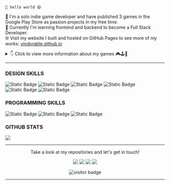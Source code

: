 `👋 hello world 😄`

🧐 I'm a solo indie game developer and have published 3 games in the Google Play Store as passion projects in my free time. <br />
🌱 Currently I'm learning frontend and backend to become a Full Stack Developer. <br />
🌐 Visit my website I built and hosted on GitHub Pages to see more of my works: [vindorable.github.io](https://vindorable.github.io/)

<details>
  <summary>👇 Click to view more information about my games 🎮🕹️👾</summary>

| Game Name | IDE | Platforms |Links 
|:------------- |:-------------:|:-------------:|:-------------:|
| Frankrit Eat Meat | Gamemaker Studio | AND | [bit.ly/FEM](https://bit.ly/resumeFEM) |
| Shark-A-Boom | Unity | AND | [bit.ly/SAB](https://bit.ly/resumeSAB) |
| Dino with a Gun | Unity | AND | [bit.ly/DWAG](https://bit.ly/resumeDWAG) |

</details>

---

<!-- https://shields.io/badges -->
<!-- https://github.com/simple-icons/simple-icons/blob/master/slugs.md -->
### DESIGN SKILLS
![Static Badge](https://img.shields.io/badge/-PHOTOSHOP-000?logo=adobephotoshop&logoColor=%23FFFFFF)
![Static Badge](https://img.shields.io/badge/-ILLUSTRATOR-000?logo=adobeillustrator&logoColor=%23FFFFFF)
![Static Badge](https://img.shields.io/badge/-AFTER%20EFFECTS-000?logo=adobeaftereffects&logoColor=%23FFFFFF)
![Static Badge](https://img.shields.io/badge/-PREMIERE%20PRO-000?logo=adobepremierepro&logoColor=%23FFFFFF)
![Static Badge](https://img.shields.io/badge/-CINEMA%204D-000?logo=cinema4d&logoColor=%23FFFFFF)
![Static Badge](https://img.shields.io/badge/-FIGMA-000?logo=figma&logoColor=%23FFFFFF)

### PROGRAMMING SKILLS
![Static Badge](https://img.shields.io/badge/-UNITY-000?logo=unity&logoColor=%23FFFFFF)
![Static Badge](https://img.shields.io/badge/-C%20SHARP-000?logo=csharp&logoColor=%23FFFFFF)
![Static Badge](https://img.shields.io/badge/-REACT.JS-000?logo=react&logoColor=%23FFFFFF)

### GITHUB STATS
<img align="center" src="https://github-readme-stats.vercel.app/api/top-langs/?username=Vindorable&hide_langs_below=1&theme=swift&layout=compact" />

---

<p align="center">
Take a look at my repositories and let's get in touch!
</p>

<p align="center">
  <!-- https://yojkim.medium.com/apply-dark-mode-to-github-markdown-images-b87de6224e18 -->
  <a href= "https://www.linkedin.com/in/jay-raj-97508742/#gh-light-mode-only"><img src="https://img.icons8.com/material-outlined/30/000000/linkedin.png"/></a>
  <a href= "https://www.linkedin.com/in/jay-raj-97508742/#gh-dark-mode-only"><img src="https://img.icons8.com/material-outlined/30/ffffff/linkedin.png"/></a>
  <a href= "https://vindorable.github.io/#gh-light-mode-only"><img src="https://img.icons8.com/material-outlined/27/000000/geography.png"/></a>
  <a href= "https://vindorable.github.io/#gh-dark-mode-only"><img src="https://img.icons8.com/material-outlined/27/ffffff/geography.png"/></a>
</p>

<p align="center">
<!--
  https://visitor-badge.laobi.icu/
  To get page id:
    > https://stackoverflow.com/a/17309026
    > https://api.github.com/users/Vindorable
  To get repo id:
    > https://stackoverflow.com/a/72834015
    > https://docs.github.com/en/graphql/overview/explorer
-->
<img src="https://visitor-badge.laobi.icu/badge?page_id=49219552.R_kgDOK824vQ" alt="visitor badge"/>
</p>

---
